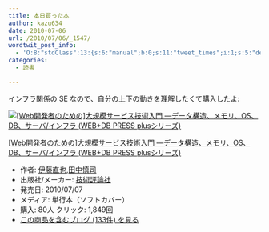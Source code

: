 ```yaml
---
title: 本日買った本
author: kazu634
date: 2010-07-06
url: /2010/07/06/_1547/
wordtwit_post_info:
  - 'O:8:"stdClass":13:{s:6:"manual";b:0;s:11:"tweet_times";i:1;s:5:"delay";i:0;s:7:"enabled";i:1;s:10:"separation";s:2:"60";s:7:"version";s:3:"3.7";s:14:"tweet_template";b:0;s:6:"status";i:2;s:6:"result";a:0:{}s:13:"tweet_counter";i:2;s:13:"tweet_log_ids";a:1:{i:0;i:5303;}s:9:"hash_tags";a:0:{}s:8:"accounts";a:1:{i:0;s:7:"kazu634";}}'
categories:
  - 読書

---
```

<div class="section">
<p>
    インフラ関係の SE なので、自分の上下の動きを理解したくて購入したよ:
</p>
  
<div class="hatena-asin-detail">
<a href="http://www.amazon.co.jp/dp/4774143073/?tag=hatena_st1-22&ascsubtag=d-7ibv" onclick="__gaTracker('send', 'event', 'outbound-article', 'http://www.amazon.co.jp/dp/4774143073/?tag=hatena_st1-22&ascsubtag=d-7ibv', '');"><img src="https://images-na.ssl-images-amazon.com/images/I/51GW5jxmdvL._SL160_.jpg" class="hatena-asin-detail-image" alt="[Web開発者のための]大規模サービス技術入門 ―データ構造、メモリ、OS、DB、サーバ/インフラ (WEB+DB PRESS plusシリーズ)" title="[Web開発者のための]大規模サービス技術入門 ―データ構造、メモリ、OS、DB、サーバ/インフラ (WEB+DB PRESS plusシリーズ)" /></a></p> 
    
<div class="hatena-asin-detail-info">
<p class="hatena-asin-detail-title">
<a href="http://www.amazon.co.jp/dp/4774143073/?tag=hatena_st1-22&ascsubtag=d-7ibv" onclick="__gaTracker('send', 'event', 'outbound-article', 'http://www.amazon.co.jp/dp/4774143073/?tag=hatena_st1-22&ascsubtag=d-7ibv', '[Web開発者のための]大規模サービス技術入門 ―データ構造、メモリ、OS、DB、サーバ/インフラ (WEB+DB PRESS plusシリーズ)');">[Web開発者のための]大規模サービス技術入門 ―データ構造、メモリ、OS、DB、サーバ/インフラ (WEB+DB PRESS plusシリーズ)</a>
</p>
      
<ul>
<li>
<span class="hatena-asin-detail-label">作者:</span> <a href="http://d.hatena.ne.jp/keyword/%B0%CB%C6%A3%C4%BE%CC%E9" onclick="__gaTracker('send', 'event', 'outbound-article', 'http://d.hatena.ne.jp/keyword/%B0%CB%C6%A3%C4%BE%CC%E9', '伊藤直也');" class="keyword">伊藤直也</a>,<a href="http://d.hatena.ne.jp/keyword/%C5%C4%C3%E6%BF%B5%BB%CA" onclick="__gaTracker('send', 'event', 'outbound-article', 'http://d.hatena.ne.jp/keyword/%C5%C4%C3%E6%BF%B5%BB%CA', '田中慎司');" class="keyword">田中慎司</a>
</li>
<li>
<span class="hatena-asin-detail-label">出版社/メーカー:</span> <a href="http://d.hatena.ne.jp/keyword/%B5%BB%BD%D1%C9%BE%CF%C0%BC%D2" onclick="__gaTracker('send', 'event', 'outbound-article', 'http://d.hatena.ne.jp/keyword/%B5%BB%BD%D1%C9%BE%CF%C0%BC%D2', '技術評論社');" class="keyword">技術評論社</a>
</li>
<li>
<span class="hatena-asin-detail-label">発売日:</span> 2010/07/07
</li>
<li>
<span class="hatena-asin-detail-label">メディア:</span> 単行本（ソフトカバー）
</li>
<li>
<span class="hatena-asin-detail-label">購入</span>: 80人 <span class="hatena-asin-detail-label">クリック</span>: 1,849回
</li>
<li>
<a href="http://d.hatena.ne.jp/asin/4774143073" onclick="__gaTracker('send', 'event', 'outbound-article', 'http://d.hatena.ne.jp/asin/4774143073', 'この商品を含むブログ (133件) を見る');" target="_blank">この商品を含むブログ (133件) を見る</a>
</li>
</ul>
</div>
    
<div class="hatena-asin-detail-foot">
</div>
</div>
</div>
